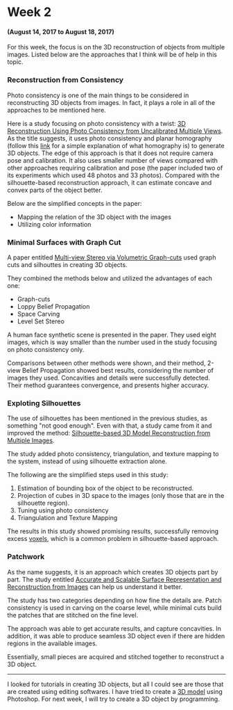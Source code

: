 # Week 2
#### (August 14, 2017 to August 18, 2017)

For this week, the focus is on the 3D reconstruction of objects from multiple images. Listed below are the approaches that I think will be of help in this topic.

### Reconstruction from Consistency
Photo consistency is one of the main things to be considered in reconstructing 3D objects from images. In fact, it plays a role in all of the approaches to be mentioned here.

Here is a study focusing on photo consistency with a twist: [3D Reconstruction Using Photo Consistency from Uncalibrated Multiple Views](Documents/3D_RECONSTRUCTION_USING_PHOTO_CONSISTENCY_FROM_UNCALIBRATED_MULTIPLE_VIEWS.pdf). As the title suggests, it uses photo consistency and planar homography (follow this [link](http://www.learnopencv.com/homography-examples-using-opencv-python-c/) for a simple explanation of what homography is) to generate 3D objects. The edge of this approach is that it does not require camera pose and calibration. It also uses smaller number of views compared with other approaches requiring calibration and pose (the paper included two of its experiments which used 48 photos and 33 photos). Compared with the silhouette-based reconstruction approach, it can estimate concave and convex parts of the object better.

Below are the simplified concepts in the paper:
* Mapping the relation of the 3D object with the images
* Utilizing color information

### Minimal Surfaces with Graph Cut
A paper entitled [Multi-view Stereo via Volumetric Graph-cuts](ftp://svr-ftp.eng.cam.ac.uk/pub/reports/vogiatzis_cvpr2005.pdf) used graph cuts and silhouttes in creating 3D objects.

They combined the methods below and utilized the advantages of each one:
* Graph-cuts
* Loppy Belief Propagation
* Space Carving
* Level Set Stereo

A human face synthetic scene is presented in the paper. They used eight images, which is way smaller than the number used in the study focusing on photo consistency only.

Comparisons between other methods were shown, and their method, 2-view Belief Propagation showed best results, considering the number of images they used. Concavities and details were successfully detected. Their method guarantees convergence, and presents higher accuracy.

### Exploting Silhouettes
The use of silhouettes has been mentioned in the previous studies, as something "not good enough". Even with that, a study came from it and improved the method: [Silhouette-based 3D Model Reconstruction from Multiple Images](https://www.cv.tu-berlin.de/fileadmin/fg140/Silhouette-based_3D.pdf).

The study added photo consistency, triangulation, and texture mapping to the system, instead of using silhouette extraction alone.

The following are the simplified steps used in this study:
1. Estimation of bounding box of the object to be reconstructed.
2. Projection of cubes in 3D space to the images (only those that are in the silhouette region).
3. Tuning using photo consistency
4. Triangulation and Texture Mapping

The results in this study showed promising results, successfully removing excess [voxels](http://whatis.techtarget.com/definition/voxel), which is a common problem in silhouette-based approach.

### Patchwork
As the name suggests, it is an approach which creates 3D objects part by part. The study entitled [Accurate and Scalable Surface Representation and Reconstruction from Images](Documents/MIT-CSAIL-TR-2005-076.pdf) can help us understand it better.

The study has two categories depending on how fine the details are. Patch consistency is used in carving on the coarse level, while minimal cuts build the patches that are stitched on the fine level. 

The approach was able to get accurate results, and capture concavities. In addition, it was able to produce seamless 3D object even if there are hidden regions in the available images.

Essentially, small pieces are acquired and stitched together to reconstruct a 3D object.

---

I looked for tutorials in creating 3D objects, but all I could see are those that are created using editing softwares. I have tried to create a [3D model](https://goo.gl/photos/5Lahr8bdKtsYJi519) using Photoshop. For next week, I will try to create a 3D object by programming.
